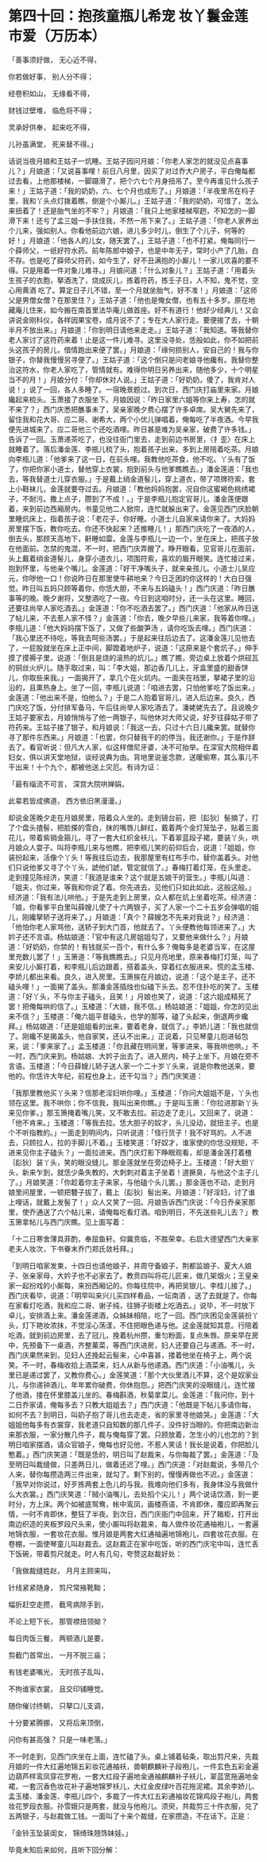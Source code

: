 第四十回：抱孩童瓶儿希宠 妆丫鬟金莲市爱（万历本）
=

「善事须好做， 无心近不得，

你若做好事， 别人分不得；

经卷积如山， 无缘看不得，

财钱过壁堆， 临危将不得；

灵承好供奉， 起来吃不得，

儿孙虽满堂， 死来替不得。」

话说当夜月娘和王姑子一炕睡。王姑子因问月娘：「你老人家怎的就没见点喜事儿？」月娘道：「又说喜事哩！前日八月里，因买了对过乔大户房子，平白俺每都过去看，上他那楼梯，一脚蹑滑了，把个六七个月身扭吊了。至今再谁见什么孩子来！」王姑子道：「我的奶奶，六、七个月也成形了。」月娘道：「半夜里吊在杩子里，我和丫头点灯拨着瞧，倒是个小厮儿。」王姑子道：「我的奶奶，可惜了，怎么来扭着了！还是胎气坐的不牢？」月娘道：「我只上他家楼梯窄趔，不知怎的一脚滑下来！还亏了孟三姐一手扶住我，不然一吊下来了。」王姑子道：「你老人家养出个儿来，强如别人。你看他前边六娘，进儿多少时儿，倒生了个儿子，何等的好！」月娘道：「他各人的儿女，随天罢了。」王姑子道：「也不打紧。俺每同行一个薛师父，一纸好符水药。前年陈郎中娘子，也是中年无子，常时小产了几胎，白不存。也是吃了薛师父符药，如今生了，好不丑满抱的小厮儿！一家儿欢喜的要不得。只是用着一件对象儿难寻。」月娘问道：「什么对象儿？」王姑子道：「用着头生孩子的衣胞，拏酒洗了，烧成灰儿，拣着符药，拣壬子日，人不知，鬼不觉，空心用黄酒 吃了。算定日子儿不错，至一个月就坐胎气，好不准！」月娘道：「这师父是男僧女僧？在那里住？」王姑子道：「他也是俺女僧，也有五十多岁。原在地藏庵儿住来，如今搬在南首里法华庵儿做首座。好不有道行！他好少经典儿！又会讲说金刚科仪，各样因果宝卷，成月说不了；专在大人家行走。要便接了去，十朝半月不放出来。」月娘道：「你到明日请他来走走。」王姑子道：「我知道。等我替你老人家讨了这符药来着！止是这一件儿难寻。这里没寻处，恁般如此，你不如把前头这孩子的房儿，借情跑出来便了罢。」月娘道：「缘何损别人，安自己的！我与你银子，你替我慢慢另寻便了。」王姑子道：「这个倒只是问老娘寻他纔有。我替你整治这符水，你老人家吃了，管情就有。难得你明日另养出来，随他多少，十个明星当不的月！」月娘分付：「你却休对人说。」王姑子道：「好奶奶，傻了，我肯对人说！」说了一回，各人多睡了。一宿晚景题过。到次日，西门庆打庙里来家。月娘纔起来梳头。玉萧接了衣服坐下。月娘因说：「昨日家里六姐等你来上寿，怎的就不来了？」西门庆悉把醮事未了，吴亲家晚夕费心摆了许多卓席。吴大舅先来了，留住我和花大哥、应二哥、谢希大，两个小优儿弹唱着，俺每吃了半夜酒。今早我便先进城来了。应二哥他三个还吃酒哩。昨日甚是难为吴亲家，破费了许多钱。」告诉了一回。玉萧递茶吃了，也没往衙门里去，走到前边书房里，〈扌歪〉在床上就睡着了。落后潘金莲、李瓶儿梳了头，抱着孩子出来，多到上房陪着吃茶。月娘向李瓶儿道：「他爹来了这一日，在前头哩。我教他吃茶食，他不吃。丫头有了饭了，你把你家小道士，替他穿上衣裳，抱到前头与他爹瞧瞧去。」潘金莲道：「我也去，等我替道士儿穿衣服。」于是戴上绡金道髻儿，穿上道衣，带了项牌符索，套上小鞋袜儿，金莲就要夺过去。月娘道：「教他妈妈抱罢，况自你这蜜褐色桃绣裙子，不耐污。撒上点子，臜到了不成！。」于是李瓶儿抱定官哥儿，潘金莲便跟着，来到前边西厢房内。书童见他二人掀帘，连忙就躲出来了。金莲见西门庆脸朝里睡炕床上，指着孩子说：「老花子，你好睡。小道士儿自家来请你来了。大妈妈房里摆下饭，教你吃去。你还不快起来？还推睡儿！」那西门庆吃了一夜酒的人，倒去头，那顾天高地下，鼾睡如雷。金莲与李瓶儿一边一个，坐在床上，把孩子放在他面前。怎禁的鬼混，不一时，把西门庆弄醒了。睁开眼看，见官哥儿在面前，头上戴着绡金道髻儿，身穿小道衣儿，项围符索，喜欢的眉开眼笑。连忙接过来，抱到怀里，与他亲个嘴儿。金莲道：「好干净嘴头子，就来亲孩儿。小道士儿吴应元，你哕他一口！你说昨日在那里使牛耕地来？今日乏困的你这样的！大白日强觉。昨日叫五妈只顾等着你，你恁大胆，不来与五妈磕头！」西门庆道：「昨日醮事等的晚。晚夕谢将，又整酒吃了一夜。今日到这咱时分，还一头在这里。睡回，还要往尚举人家吃酒去。」金莲道：「你不吃酒去罢了。」西门庆道：「他家从昨日送了帖儿来，不去惹人家不怪？」金莲道：「你去，晚夕早些儿来家，我等着你哩。」李瓶儿道：「他大妈妈摆下饭了，又做了些酸笋汤 ，请你吃饭去哩。」西门庆道：「我心里还不待吃，等我去呵些汤罢。」于是起来往后边去了。这潘金莲儿见他去了，一屁股就坐在床上正中间，脚蹬着地炉子，说道：「这原来是个套炕子。」伸手摸了摸褥子里，说道：「倒且是烧的滚热的炕儿。」瞧了瞧，旁边桌上放着个烘砚瓦的铜丝火炉儿。随手取过来，叫：「李大姐，那边香几儿上，牙盒里盛的甜香饼儿，你取些来我。」一面揭开了，拿几个在火炕内。一面夹在裆里，拏裙子里的沿沿的，且熏热身上。坐了一回，李瓶儿说道：「咱进去罢，只怕他爹吃了饭出来。」金莲道：「他出来不是，怕他么？」于是二人抱着官哥儿，进入后边来。良久，西门庆吃了饭，分付排军备马，午后往尚举人家吃酒去了。潘姥姥先去了。且说晚夕王姑子要家去，月娘悄悄与了他一两银子，叫他休对大师父说，好歹往薛姑子带了符药来。王姑子接了银子，和月娘说：「我这一去，只过十六日儿纔来罢。就替你寻了那件东西来。」月娘道：「也罢，你只替我干的的停当，我还谢你。」于是作辞去了。看官听说：但凡大人家，似这样僧尼牙婆，决不可抬举。在深官大院相伴着妇女，俱以讲天堂地狱，谈经说典为由。背地里说釜念款，送暖偷寒，其么事儿不干出来！十个九个，都被他送上灾厄。有诗为证：

「最有缁流不可言， 深宫大院哄婵娟，

此辈若皆成佛道， 西方依旧黑漫漫。」

却说金莲晚夕走在月娘房里，陪着众人坐的。走到镜台前，把｛髟狄｝髻摘了，打了个盘头揸髻，把脸搽的雪白，抹的嘴唇儿鲜红，戴着两个金灯笼坠子，贴着三面花儿，带着紫销金箍儿，寻了一套大红织金袄儿，下着翠蓝段子裙，要装丫头，哄月娘众人耍子。叫将李瓶儿来与他瞧，把李瓶儿笑的前仰后合，说道：「姐姐，你装扮起来，活像个丫头！等我往后边去，我那屋里有红布手巾，替你盖着头。对他们只说他爹又寻了个丫头，諕他们諕，管定就信了。」春梅打着灯笼，在头里走。走到撞见陈经济，笑道：「我道是谁来？这个就是五娘干的营生。」李瓶儿叫道：「姐夫，你过来，等我和你说了着。你先进去，见他们只如此如此，这般这般。」经济道：「我有法儿哄他。」于是先走到上房里，众人都在炕上坐着吃茶。经济道：「娘，你看爹平白里叫薛嫂儿使了十六两银子，买了人家一个二十五岁会弹唱的姐儿，刚纔拏轿子送将来了。」月娘道：「真个？薛嫂怎不先来对我说？」经济道：「他怕你老人家骂他，送轿子到大门首，他就去了。丫头便教他每领进来了。」大妗子还不言语。杨姑娘道：「官中有这几房姐姐勾了，又要他来做什么？」月娘道：「好奶奶，你禁的！有钱就买一百个，有什么多？俺每多是老婆当军，在这屋里充数儿罢了！」玉箫道：「等我瞧瞧去。」只见月亮地里，原来春梅打灯笼，叫了来安儿小厮打着，和李瓶儿后边跟着，搭着盖头，穿着红衣服进来。慌的孟玉楼、李娇儿都出来看。良久，进入房里。玉箫挨在月娘边，说道：「这个是主子，还不磕头哩！」一面揭了盖头。那潘金莲插烛也似磕下头去。忍不住扑吃的笑了。玉楼道：「好丫头，不与你主子磕头，且笑！」月娘也笑了，说道：「这六姐成精死了罢！把俺每哄的信了。」玉楼道：「大娘，我不信。」杨姑娘道：「姐姐，你怎的见出来不信？」玉楼道：「俺六姐平昔磕头，也学的那等，磕了头起来，倒退两步纔拜。」杨姑娘道：「还是姐姐看的出来，要着老身，就信了。」李娇儿道：「我也就信了。刚纔不是揭盖头，他自家笑，还认不出来。」正说着，只见琴童儿抱进毡包来，说：「爹来家了。」孟玉楼道：「你且藏在明间里，等爹进来，等我哄他哄。」不一时，西门庆来到。杨姑娘、大妗子出去了。进入房内，椅子上坐下。月娘在旁不言语。玉楼道：「今日薛嫂儿轿子送人家一个二十岁丫头来，说是你教他送来，要他的。你恁许大年纪，前程也身上，还干勾当？」西门庆笑道：

「我那里教他买丫头来？信那老淫妇哄你哩。」玉楼道：「你问大姐姐不是，丫头也领在这里。我不哄你；你不信我，我叫出来你瞧。」于是叫玉箫：「你拉进那新丫头来见你爹。」那玉箫掩着嘴儿笑，又不敢去拉。前边走了走儿，又回来了，说道：「他不肯来。」玉楼道：「等我去拉。恁大胆子的奴才，头儿没动，就扭主子。也是个不听指教的。」一面走到明间内，只听说道：「怪行货子！我不好骂的。人不进去，只顾拉人，拉的手脚儿不着。」玉楼笑道：「好奴才，谁家使的你恁没规矩，不进来见你主子磕头？」一面拉进来。西门庆灯影下睁眼观看，却是潘金莲打着楂｛髟狄｝装丫头，笑的眼没缝儿。那金莲就坐在旁边椅子上。玉楼道：「好大胆丫头，新来乍到，就恁少条失教的，大刺刺对着主子坐着！道撅臭，与他这个主子儿了。」月娘笑道：「你趁着你主子来家，与他磕个头儿罢。」那金莲也不动，走到月娘里间屋里，一顿把簪子拔了，戴上｛髟狄｝髻出来。月娘道：「好淫妇，讨了谁上哩话，就戴上发髻了！」众人又笑了一回。月娘告诉西门庆说：「今日乔亲家那里，使乔通送了六个帖儿来，请俺每吃看灯酒。咱到明日，不先送些礼儿去？」教玉箫拿帖儿与西门庆瞧。见上面写着：

「十二日寒舍薄具菲酌，奉屈鱼轩。仰冀贲临，不胜荣幸。右启大德望西门大亲家老夫人妆次，下书眷末乔门郑氏敛衽拜。」

「到明日咱家发柬，十四日也请他娘子，并周守备娘子，荆都监娘子、夏大人娘子、张亲家母，大妗子也不必家去了。教贲四叫将花儿匠来，做几架烟火；王皇亲家一起扮戏的小厮每，来扮西厢记的。你每往院中，再把吴银儿、李桂儿接了。」西门庆看毕，说道：「明早叫来兴儿买四样肴品，一坛南酒 ，送了去就是了。你每在家看灯吃酒，我和应二哥、谢子纯，往狮子街楼上吃酒去。」说毕，不一时放下卓儿，安排酒上来。潘金莲递酒，众姊妹相陪，吃了一回。西门庆困见金莲装扮丫头，灯下艳妆浓抹，不觉淫心荡漾，不住把眼色递与他。这金莲就知其意。行陪着吃酒，就到前边房里，去了冠儿，挽着杭州攒，重匀粉面，复点朱唇。原来早在房中，先预备下一桌酒，齐整菓菜，等西门庆进房，妇人还要自己与递酒。不一时，西门庆果然来到，见妇人还挽起云髻来，心中喜甚，搂着他坐在椅子上，两个说笑。不一时，春梅收拾上酒菜来，妇人从新与他递酒。西门庆道：「小油嘴儿，头里已是递过罢了，又教你费心。」金莲笑道：「那个大伙里酒儿不算，这个是奴家业儿，与你递钟酒儿，年年累你破费，你休抱怨。」把西门庆笑的没眼缝儿，连忙接了他酒，搂在怀里膝盖儿坐的。春梅斟酒，秋菊拿菜儿。金莲道：「我问你，到十二日乔家请，俺每多去？只教大姐姐去？」西门庆道：「他既是下帖儿多请你每，如何不去？到明日，叫奶子抱了哥儿也去走走，省的家里寻他娘哭。」金莲道：「大姐姐他每多有衣裳穿，我老道只自知数的那几件子，没件好当眼的。你把南边新治来那衣服，一家分散几件子，裁与俺每穿了罢。只顾放着，怎生小的儿也怎的？到明日咱家摆酒，请众官娘子，俺每也好见他，不惹人笑话！我长是说着，你把脸儿憨着。」西门庆笑道：「既是恁的，明日叫了赵裁来，与你每裁了罢。」金莲道：「及至明日叫裁缝做，只差两日儿，做着还迟了哩。」西门庆道：「对赵裁说，多带几个人来，替你每攒造两三件出来，就勾了。剩下别的，慢慢再做也不迟。」金莲道：「我早对你说过，好歹拣两套上色儿的与我。我难向他们多有，我身体没与我做什么大衣裳。」西门庆笑道：「贼小油嘴儿，去处搯个尖儿！」两个说话饮酒，到一更时分，方上床。两个如被底鸳鸯，帐中鸾凤，画楼燕语，不肯即休，覆应即再聚云情，一时不肯即休，整狂了半夜。到次日，西门庆衙门中回来，开了箱柜，打开出南边织造的夹板罗段尺头来，使小厮叫将赵裁来，每人做件妆花通袖袍儿，一套遍地锦衣服，一套妆花衣服。惟月娘是两套大红通袖遍地锦袍儿，四套妆花衣服。在卷棚，一面使琴童儿叫赵裁去。这赵裁正在家中吃饭，听的西门庆宅中叫，连忙丢下饭碗，带着剪尺就走。时人有几句，夸赞这赵裁好处：

「我做裁缝姓赵， 月月主顾来叫，

针线紧紧随身， 剪尺常掖靴靿；

幅折赶空走攒， 截弯病除手到，

不论上短下长， 那管襟扭领拗？

每日肉饭三餐， 两顿酒儿是要，

剪截门首常出， 一月不脱三庙；

有钱老婆嘴光， 无时孩子乱叫，

不拘谁家衣裳， 且交印铺睡觉。

随你催讨终朝， 只拏口儿支调，

十分要紧腾挪， 又将后来顶倒，

问你有甚高强？ 只是一味老落。」

不一时走到，见西门庆坐在上面，连忙磕了头。桌上铺着毡条，取出剪尺来，先裁月娘的一件大红遍地锦五彩妆花通袖袄，兽朝麒麟补子段袍儿，一件玄色五彩金遍边葫芦样鸾凤穿花罗袍，一套大红段子遍地金通袖麒麟补子袄儿，翠蓝宽拖遍地金裙，一套沉香色妆花补子遍地锦罗袄儿，大红金皮绿叶百花拖泥裙。其余李娇儿、孟玉楼、潘金莲、李瓶儿四个，多裁了一件大红五彩通袖妆花锦鸡段子袍儿，两套妆花罗段衣服。孙雪娥只是两套，就没与他袍儿。须臾，共裁剪三十件衣服，兑了五两银子，与赵裁做工钱。一面叫了十来个裁缝，在家攒造，不在话下。正是：

「金铃玉坠装闺女， 锦绮珠翘饰妹娃。」

毕竟未知后来如何，且听下回分解：